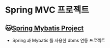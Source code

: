 # Spring MVC 프로젝트

## :cat:[Spring Mybatis Project](https://github.com/najoon/-Biz_Spring_2022_505/tree/master/SpMVC_003_SchoolV5)
* Spring 과 Mybatis 를 사용한 dbms 연동 프로젝트